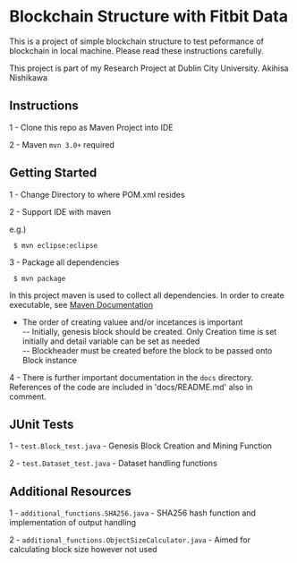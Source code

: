 # Blockchain Structure with Fitbit Data

This is a project of simple blockchain structure to test peformance of blockchain in local machine.  Please read these instructions carefully.

This project is part of my Research Project at Dublin City University. Akihisa Nishikawa


## Instructions

1 - Clone this repo as Maven Project into IDE

2 - Maven `mvn 3.0+` required


## Getting Started 

1 - Change Directory to where POM.xml resides

2 - Support IDE with maven

e.g.)
```
 $ mvn eclipse:eclipse  
```
3 - Package all dependencies
```
 $ mvn package
```
In this project maven is used to collect all dependencies. In order to create executable, see [Maven Documentation](https://maven.apache.org/plugins/maven-shade-plugin/examples/executable-jar.html) 

- The order of creating valuee and/or incetances is important  
-- Initially, genesis block should be created. Only Creation time is set initially and detail variable can be set as needed  
-- Blockheader must be created before the block to be passed onto Block instance
 
4 - There is further important documentation in the `docs` directory. References of the code are included in 'docs/README.md' also in comment.

## JUnit Tests

1 - `test.Block_test.java` - Genesis Block Creation and Mining Function 

2 - `test.Dataset_test.java` - Dataset handling functions

 
## Additional Resources

1 - `additional_functions.SHA256.java` - SHA256 hash function and implementation of output handling

2 - `additional_functions.ObjectSizeCalculator.java` - Aimed for calculating block size however not used
 
